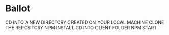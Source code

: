 # Ballot
CD INTO A NEW DIRECTORY CREATED ON YOUR LOCAL MACHINE
CLONE THE REPOSITORY
NPM INSTALL
CD INTO CLIENT FOLDER 
NPM START
